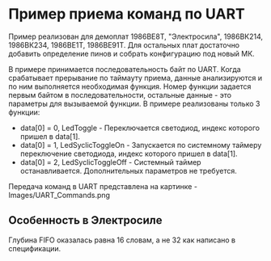 # Пример приема команд по UART

Пример реализован для демоплат 1986ВЕ8Т, "Электросила", 1986ВК214, 1986ВК234, 1986ВЕ1Т, 1986ВЕ91Т. Для остальных плат достаточно добавить определение пинов и собрать конфигурацию под новый МК.

В примере принимается последовательность байт по UART. Когда срабатывает прерывание по таймауту приема, данные анализируются и по ним выполняется необходимая функция. Номер функции задается первым байтом в последовательности, остальные данные - это параметры для вызываемой функции. В примере реализованы только 3 функции:
  * data[0] = 0, LedToggle - Переключается светодиод, индекс которого пришел в data[1].
  * data[0] = 1, LedSyclicToggleOn - Запускается по системному таймеру переключение светодиода, индекс которого пришел в data[1].
  * data[0] = 2, LedSyclicToggleOff - Системный таймер останавливается. Дополнительных параметров не требуется.

Передача команд в UART представлена на картинке - Images/UART_Commands.png

## Особенность в Электросиле
Глубина FIFO оказалась равна 16 словам, а не 32 как написано в спецификации.